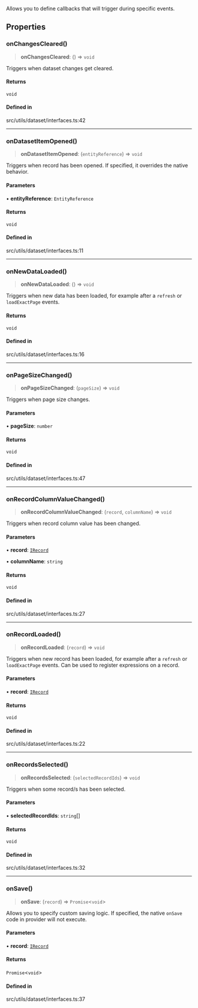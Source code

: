 Allows you to define callbacks that will trigger during specific events.

## Properties

### onChangesCleared()

> **onChangesCleared**: () => `void`

Triggers when dataset changes get cleared.

#### Returns

`void`

#### Defined in

src/utils/dataset/interfaces.ts:42

***

### onDatasetItemOpened()

> **onDatasetItemOpened**: (`entityReference`) => `void`

Triggers when record has been opened. If specified, it overrides the native behavior.

#### Parameters

• **entityReference**: `EntityReference`

#### Returns

`void`

#### Defined in

src/utils/dataset/interfaces.ts:11

***

### onNewDataLoaded()

> **onNewDataLoaded**: () => `void`

Triggers when new data has been loaded, for example after a `refresh` or `loadExactPage` events.

#### Returns

`void`

#### Defined in

src/utils/dataset/interfaces.ts:16

***

### onPageSizeChanged()

> **onPageSizeChanged**: (`pageSize`) => `void`

Triggers when page size changes.

#### Parameters

• **pageSize**: `number`

#### Returns

`void`

#### Defined in

src/utils/dataset/interfaces.ts:47

***

### onRecordColumnValueChanged()

> **onRecordColumnValueChanged**: (`record`, `columnName`) => `void`

Triggers when record column value has been changed.

#### Parameters

• **record**: [`IRecord`](IRecord.md)

• **columnName**: `string`

#### Returns

`void`

#### Defined in

src/utils/dataset/interfaces.ts:27

***

### onRecordLoaded()

> **onRecordLoaded**: (`record`) => `void`

Triggers when new record has been loaded, for example after a `refresh` or `loadExactPage` events. Can be used to register expressions on a record.

#### Parameters

• **record**: [`IRecord`](IRecord.md)

#### Returns

`void`

#### Defined in

src/utils/dataset/interfaces.ts:22

***

### onRecordsSelected()

> **onRecordsSelected**: (`selectedRecordIds`) => `void`

Triggers when some record/s has been selected.

#### Parameters

• **selectedRecordIds**: `string`[]

#### Returns

`void`

#### Defined in

src/utils/dataset/interfaces.ts:32

***

### onSave()

> **onSave**: (`record`) => `Promise`\<`void`\>

Allows you to specify custom saving logic. If specified, the native `onSave` code in provider will not execute.

#### Parameters

• **record**: [`IRecord`](IRecord.md)

#### Returns

`Promise`\<`void`\>

#### Defined in

src/utils/dataset/interfaces.ts:37
